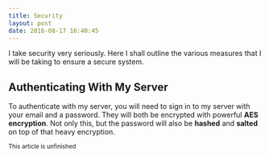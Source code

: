 ```yaml
---
title: Security
layout: post
date: 2016-08-17 16:40:45
---
```


I take security very seriously. Here I shall outline the various measures that I will be taking to ensure a secure system.

## Authenticating With My Server
To authenticate with my server, you will need to sign in to my server with your email and a password. They will both be encrypted with powerful **AES encryption**. Not only this, but the password will also be **hashed** and **salted** on top of that heavy encryption.

<small>This article is unfinished</small>